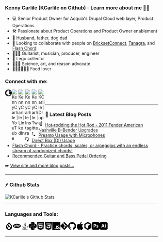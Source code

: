 ### Kenny Carlile (KCarlile on Github) - [Learn more about me][website] 🔬🧬

- 💻 Senior Product Owner for Acquia's Drupal Cloud web layer, Product Operations
- 🛠 Passionate about Product Operations and Product Owner enablement
- 💟 Husband, father, dog dad
- 🤝 Looking to collaborate with people on [BricksetConnect][bricksetconnect], [Tanagra][tanagra], and [Flash Chord][flashchord]
- 🎸🎺🎼 Guitarist, musician, producer, engineer
- 🧱 Lego collector
- 🔭🎨🧠 Science, art, and reason advocate
- 🌮🍕🍔🍟🌭🍪 Food lover

### Connect with me:

<span style="background-color: #FFFFFF;">
  
[<img align="left" alt="kennycarlile.com" width="22px" src="https://raw.githubusercontent.com/iconic/open-iconic/master/svg/globe.svg" />][website]
[<img align="left" alt="KennyCarlile | YouTube" width="22px" src="https://cdn.jsdelivr.net/npm/simple-icons@v3/icons/youtube.svg" />][youtube]
[<img align="left" alt="KennyCarlile | LinkedIn" width="22px" src="https://cdn.jsdelivr.net/npm/simple-icons@v3/icons/linkedin.svg" />][linkedin]
[<img align="left" alt="KennyCarlile | Instagram" width="22px" src="https://cdn.jsdelivr.net/npm/simple-icons@v3/icons/instagram.svg" />][instagram]
[<img align="left" alt="KennyCarlile | Twitter" width="22px" src="https://cdn.jsdelivr.net/npm/simple-icons@v3/icons/twitter.svg" />][twitter]
[<img align="left" alt="KCarlile | Drupal" width="22px" src="https://cdn.jsdelivr.net/npm/simple-icons@v3/icons/drupal.svg" />][drupal]

</span>

<br />
<br />

---

### 📝 Latest Blog Posts
<!-- BLOG-POST-LIST:START -->
- [Hot-rodding the Hot Rod - 2011 Fender American Nashville B-Bender Upgrades](http://www.kennycarlile.com/blog/2020-09-14/hot-rodding-the-hot-rod-2011-fender-american-nashville-b-bender-upgrades)
- [Preamp Usage with Microphones](http://www.kennycarlile.com/blog/2020-09-09/preamp-usage-with-microphones)
- [Direct Box &lpar;DI&rpar; Usage](http://www.kennycarlile.com/blog/2020-08-12/direct-box-di-usage)
- [Flash Chord - Practice chords, scales, or arpeggios with an endless stream of randomized chords!](http://www.kennycarlile.com/blog/2020-07-28/flash-chord-practice-chords-scales-or-arpeggios-with-an-endless-stream-of)
- [Recommended Guitar and Bass Pedal Ordering](http://www.kennycarlile.com/blog/2019-09-26/recommended-guitar-and-bass-pedal-ordering)
<!-- BLOG-POST-LIST:END -->

➡️ [View site and more blog posts...](http://www.kennycarlile.com)

---

### :zap: Github Stats
<img alt="KCarlile's Github Stats" src="https://github-readme-stats.vercel.app/api?username=kcarlile&show_icons=true&hide_border=true" />

---

### Languages and Tools:

<img align="left" alt="Drupal" width="26px" src="vendor/simple-icons/simple-icons/icons/drupal.svg" />

<img align="left" alt="PHP" width="26px" src="vendor/simple-icons/simple-icons/icons/php.svg" />

<img align="left" alt="Java" width="26px" src="vendor/simple-icons/simple-icons/icons/java.svg" />

<img align="left" alt="Python" width="26px" src="vendor/simple-icons/simple-icons/icons/python.svg" />

<img align="left" alt="HTML5" width="26px" src="vendor/simple-icons/simple-icons/icons/html5.svg" />

<img align="left" alt="CSS3" width="26px" src="vendor/simple-icons/simple-icons/icons/css3.svg" />

<img align="left" alt="JavaScript" width="26px" src="vendor/simple-icons/simple-icons/icons/javascript.svg" />

<img align="left" alt="Git" width="26px" src="vendor/simple-icons/simple-icons/icons/git.svg" />

<img align="left" alt="Github" width="26px" src="vendor/simple-icons/simple-icons/icons/github.svg" />

<img align="left" alt="Apple" width="26px" src="vendor/simple-icons/simple-icons/icons/apple.svg" />

<img align="left" alt="Reason Studios" width="26px" src="vendor/simple-icons/simple-icons/icons/reasonstudios.svg" />

<img align="left" alt="Adobe Photoshop" width="26px" src="vendor/simple-icons/simple-icons/icons/adobephotoshop.svg" />

<img align="left" alt="Adobe Illustrator" width="26px" src="vendor/simple-icons/simple-icons/icons/adobeillustrator.svg" />

<br />
<br />

---


[website]: http://www.kennycarlile.com
[twitter]: https://twitter.com/KennyCarlile
[youtube]: https://youtube.com/KennyCarlile
[instagram]: https://instagram.com/kennycarlile
[linkedin]: https://www.linkedin.com/in/kennycarlile
[drupal]: https://www.drupal.org/u/kcarlile
[bricksetconnect]: https://www.drupal.org/project/brickset_connect
[tanagra]: http://www.tanagra.dev/
[flashchord]: http://www.flashchord.com/
